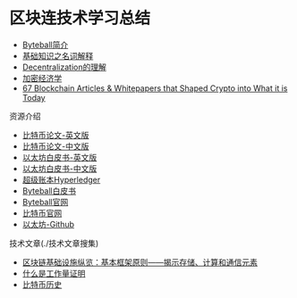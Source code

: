# 区块连技术学习总结

- [Byteball简介](./Byteball简介.md)
- [基础知识之名词解释](./基础知识之名词解释.md)
- [Decentralization的理解](./Decentralization的理解.md)
- [加密经济学](./加密经济学.md)
- [67 Blockchain Articles & Whitepapers that Shaped Crypto into What it is Today](./67BlockchainArticlesAndWhitepapers.md)

资源介绍
- [比特币论文-英文版](https://bitcoincore.org/bitcoin.pdf)
- [比特币论文-中文版](https://ethfans.org/posts/ethereum-whitepaper)
- [以太坊白皮书-英文版](https://github.com/ethereum/wiki/wiki/White-Paper)
- [以太坊白皮书-中文版](https://github.com/ethereum/wiki/wiki/%5BChinese-Simplified%5D-Ethereum-%E7%99%BD%E7%9A%AE%E4%B9%A6)
- [超级账本Hyperledger](https://github.com/hyperledger/hyperledger)
- [Byteball白皮书](https://byteball.org/Byteball.pdf)
- [Byteball官网](https://byteball.org/)
- [比特币官网](https://bitcoin.org/en/)
- [以太坊-Github](https://github.com/ethereum)



技术文章(./技术文章搜集)
- [区块链基础设施纵览：基本框架原则——揭示存储、计算和通信元素](./技术文章搜集/区块链基础设施纵览.md)
- [什么是工作量证明](./技术文章搜集/什么是工作量证明.md)
- [比特币历史](./技术文章搜集/比特币历史.md)

